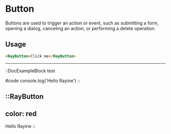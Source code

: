 # Button

Buttons are used to trigger an action or event, such as submitting a form, opening a dialog, canceling an action, or performing a delete operation.

## Usage

```html
<RayButton>Click me</RayButton>
```

---

::DocExampleBlock
test

#code
console.log('Hello Rayine')
::

::RayButton
---
color: red
---
Hello Rayine
::
